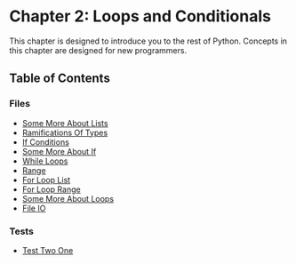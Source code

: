 # Chapter 2: Loops and Conditionals

This chapter is designed to introduce you to the rest of Python. Concepts in this chapter are designed for 
new programmers.

## Table of Contents

### Files

- [Some More About Lists](./Files/SomeMoreAboutLists.py)
- [Ramifications Of Types](./Files/RamificationsOfTypes.py)
- [If Conditions](./Files/IfConditions.py)
- [Some More About If](./Files/SomeMoreAboutIf.py)
- [While Loops](./Files/WhileLoops.py)
- [Range](./Files/Range.py)
- [For Loop List](./Files/ForLoopList.py)
- [For Loop Range](./Files/ForLoopRange.py)
- [Some More About Loops](./Files/SomeMoreAboutLoops.py)
- [File IO](./Files/FileIO.py)

### Tests

- [Test Two One](./Tests/TestTwoOne.py)
